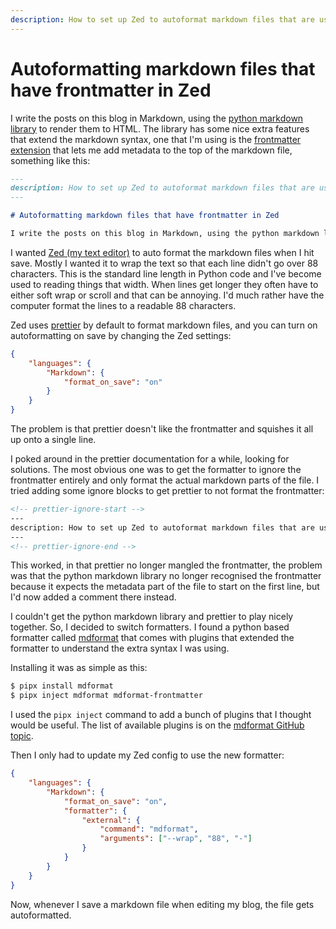 ```yaml
---
description: How to set up Zed to autoformat markdown files that are using frontmatter/metadata
---
```


# Autoformatting markdown files that have frontmatter in Zed

I write the posts on this blog in Markdown, using the
[python markdown library](https://github.com/Python-Markdown/markdown) to render them to
HTML. The library has some nice extra features that extend the markdown syntax, one that
I'm using is the
[frontmatter extension](https://python-markdown.github.io/extensions/meta_data/) that
lets me add metadata to the top of the markdown file, something like this:

```markdown
---
description: How to set up Zed to autoformat markdown files that are using frontmatter/metadata
---

# Autoformatting markdown files that have frontmatter in Zed

I write the posts on this blog in Markdown, using the python markdown library to render...
```

I wanted [Zed (my text editor)](https://zed.dev/) to auto format the markdown files when
I hit save. Mostly I wanted it to wrap the text so that each line didn't go over 88
characters. This is the standard line length in Python code and I've become used to
reading things that width. When lines get longer they often have to either soft wrap or
scroll and that can be annoying. I'd much rather have the computer format the lines to a
readable 88 characters.

Zed uses [prettier](https://prettier.io/) by default to format markdown files, and you
can turn on autoformatting on save by changing the Zed settings:

```json
{
    "languages": {
        "Markdown": {
            "format_on_save": "on"
        }
    }
}
```

The problem is that prettier doesn't like the frontmatter and squishes it all up onto a
single line.

I poked around in the prettier documentation for a while, looking for solutions. The
most obvious one was to get the formatter to ignore the frontmatter entirely and only
format the actual markdown parts of the file. I tried adding some ignore blocks to get
prettier to not format the frontmatter:

```markdown
<!-- prettier-ignore-start -->
---
description: How to set up Zed to autoformat markdown files that are using frontmatter/metadata
---
<!-- prettier-ignore-end -->
```

This worked, in that prettier no longer mangled the frontmatter, the problem was that
the python markdown library no longer recognised the frontmatter because it expects the
metadata part of the file to start on the first line, but I'd now added a comment there
instead.

I couldn't get the python markdown library and prettier to play nicely together. So, I
decided to switch formatters. I found a python based formatter called
[mdformat](https://github.com/hukkin/mdformat) that comes with plugins that extended the
formatter to understand the extra syntax I was using.

Installing it was as simple as this:

```bash
$ pipx install mdformat
$ pipx inject mdformat mdformat-frontmatter
```

I used the `pipx inject` command to add a bunch of plugins that I thought would be
useful. The list of available plugins is on the
[mdformat GitHub topic](https://github.com/topics/mdformat).

Then I only had to update my Zed config to use the new formatter:

```json
{
    "languages": {
        "Markdown": {
            "format_on_save": "on",
            "formatter": {
                "external": {
                    "command": "mdformat",
                    "arguments": ["--wrap", "88", "-"]
                }
            }
        }
    }
}
```

Now, whenever I save a markdown file when editing my blog, the file gets autoformatted.
